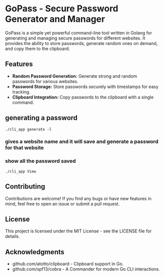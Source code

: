 # GoPass - Secure Password Generator and Manager

GoPass is a simple yet powerful command-line tool written in Golang for generating and managing secure passwords for different websites. It provides the ability to store passwords, generate random ones on demand, and copy them to the clipboard.

## Features

- **Random Password Generation:** Generate strong and random passwords for various websites.
- **Password Storage:** Store passwords securely with timestamps for easy tracking.
- **Clipboard Integration:** Copy passwords to the clipboard with a single command.


## generating a password
`
    ./cli_app generate -l
`
### gives a website name and it will save and generate a password for that website

### show all the password saved
`
    ./cli_app View
`

## Contributing
Contributions are welcome! If you find any bugs or have new features in mind, feel free to open an issue or submit a pull request.

## License
This project is licensed under the MIT License - see the LICENSE file for details.

## Acknowledgments
- github.com/atotto/clipboard - Clipboard support in Go.
- github.com/spf13/cobra - A Commander for modern Go CLI interactions.
